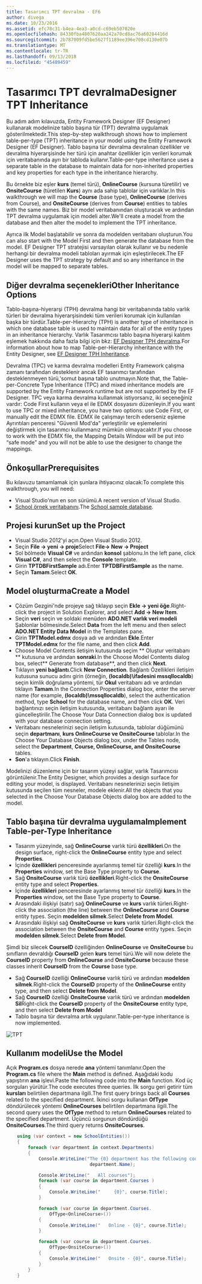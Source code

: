 ```yaml
---
title: Tasarımcı TPT devralma - EF6
author: divega
ms.date: 10/23/2016
ms.assetid: efc78c31-b4ea-4ea3-a0cd-c69eb507020e
ms.openlocfilehash: 84330fba4807620aa242a70cd8ac76a60284416d
ms.sourcegitcommit: 2b787009fd5be5627f1189ee396e708cd130e07b
ms.translationtype: MT
ms.contentlocale: tr-TR
ms.lasthandoff: 09/13/2018
ms.locfileid: "45489459"
---
```

# <a name="designer-tpt-inheritance"></a><span data-ttu-id="09f64-102">Tasarımcı TPT devralma</span><span class="sxs-lookup"><span data-stu-id="09f64-102">Designer TPT Inheritance</span></span>
<span data-ttu-id="09f64-103">Bu adım adım kılavuzda, Entity Framework Designer (EF Designer) kullanarak modelinize tablo başına tür (TPT) devralma uygulamak gösterilmektedir.</span><span class="sxs-lookup"><span data-stu-id="09f64-103">This step-by-step walkthrough shows how to implement table-per-type (TPT) inheritance in your model using the Entity Framework Designer (EF Designer).</span></span> <span data-ttu-id="09f64-104">Tablo başına tür devralma devralınan özellikler ve devralma hiyerarşisinde her türü için anahtar özellikler için verileri korumak için veritabanında ayrı bir tabloda kullanır.</span><span class="sxs-lookup"><span data-stu-id="09f64-104">Table-per-type inheritance uses a separate table in the database to maintain data for non-inherited properties and key properties for each type in the inheritance hierarchy.</span></span>

<span data-ttu-id="09f64-105">Bu örnekte biz eşler **kurs** (temel türü), **OnlineCourse** (kursuna türetilir) ve **OnsiteCourse** (türetilen **Kurs**) aynı ada sahip tablolar için varlıklar.</span><span class="sxs-lookup"><span data-stu-id="09f64-105">In this walkthrough we will map the **Course** (base type), **OnlineCourse** (derives from Course), and **OnsiteCourse** (derives from **Course**) entities to tables with the same names.</span></span> <span data-ttu-id="09f64-106">Biz bir model veritabanından oluşturacak ve ardından TPT devralma uygulamak için modeli alter.</span><span class="sxs-lookup"><span data-stu-id="09f64-106">We'll create a model from the database and then alter the model to implement the TPT inheritance.</span></span>

<span data-ttu-id="09f64-107">Ayrıca ilk Model başlatabilir ve sonra da modelden veritabanı oluşturun.</span><span class="sxs-lookup"><span data-stu-id="09f64-107">You can also start with the Model First and then generate the database from the model.</span></span> <span data-ttu-id="09f64-108">EF Designer TPT stratejisi varsayılan olarak kullanır ve bu nedenle herhangi bir devralma modeli tabloları ayırmak için eşleştirilecek.</span><span class="sxs-lookup"><span data-stu-id="09f64-108">The EF Designer uses the TPT strategy by default and so any inheritance in the model will be mapped to separate tables.</span></span>

## <a name="other-inheritance-options"></a><span data-ttu-id="09f64-109">Diğer devralma seçenekleri</span><span class="sxs-lookup"><span data-stu-id="09f64-109">Other Inheritance Options</span></span>

<span data-ttu-id="09f64-110">Tablo-başına-hiyerarşi (TPH) devralma hangi bir veritabanında tablo varlık türleri bir devralma hiyerarşisindeki tüm verileri korumak için kullanılan başka bir türdür.</span><span class="sxs-lookup"><span data-stu-id="09f64-110">Table-per-Hierarchy (TPH) is another type of inheritance in which one database table is used to maintain data for all of the entity types in an inheritance hierarchy.</span></span>  <span data-ttu-id="09f64-111">Varlık Tasarımcısı tablo başına hiyerarşi kalıtım eşlemek hakkında daha fazla bilgi için bkz: [EF Designer TPH devralma](~/ef6/modeling/designer/inheritance/tph.md).</span><span class="sxs-lookup"><span data-stu-id="09f64-111">For information about how to map Table-per-Hierarchy inheritance with the Entity Designer, see [EF Designer TPH Inheritance](~/ef6/modeling/designer/inheritance/tph.md).</span></span> 

<span data-ttu-id="09f64-112">Devralma (TPC) ve karma devralma modelleri Entity Framework çalışma zamanı tarafından desteklenir ancak EF tasarımcı tarafından desteklenmeyen türü,'somut başına tablo unutmayın.</span><span class="sxs-lookup"><span data-stu-id="09f64-112">Note that, the Table-per-Concrete Type Inheritance (TPC) and mixed inheritance models are supported by the Entity Framework runtime but are not supported by the EF Designer.</span></span> <span data-ttu-id="09f64-113">TPC veya karma devralma kullanmak istiyorsanız, iki seçeneğiniz vardır: Code First kullanın veya el ile EDMX dosyasını düzenleyin.</span><span class="sxs-lookup"><span data-stu-id="09f64-113">If you want to use TPC or mixed inheritance, you have two options: use Code First, or manually edit the EDMX file.</span></span> <span data-ttu-id="09f64-114">EDMX ile çalışmayı tercih ederseniz eşleme Ayrıntıları penceresi "Güvenli Mod'da" yerleştirilir ve eşlemelerini değiştirmek için tasarımcı kullanmanız mümkün olmayacaktır.</span><span class="sxs-lookup"><span data-stu-id="09f64-114">If you choose to work with the EDMX file, the Mapping Details Window will be put into “safe mode” and you will not be able to use the designer to change the mappings.</span></span>

## <a name="prerequisites"></a><span data-ttu-id="09f64-115">Önkoşullar</span><span class="sxs-lookup"><span data-stu-id="09f64-115">Prerequisites</span></span>

<span data-ttu-id="09f64-116">Bu kılavuzu tamamlamak için şunlara ihtiyacınız olacak:</span><span class="sxs-lookup"><span data-stu-id="09f64-116">To complete this walkthrough, you will need:</span></span>

- <span data-ttu-id="09f64-117">Visual Studio'nun en son sürümü.</span><span class="sxs-lookup"><span data-stu-id="09f64-117">A recent version of Visual Studio.</span></span>
- <span data-ttu-id="09f64-118">[School örnek veritabanını](~/ef6/resources/school-database.md).</span><span class="sxs-lookup"><span data-stu-id="09f64-118">The [School sample database](~/ef6/resources/school-database.md).</span></span>

## <a name="set-up-the-project"></a><span data-ttu-id="09f64-119">Projesi kurun</span><span class="sxs-lookup"><span data-stu-id="09f64-119">Set up the Project</span></span>

-   <span data-ttu-id="09f64-120">Visual Studio 2012'yi açın.</span><span class="sxs-lookup"><span data-stu-id="09f64-120">Open Visual Studio 2012.</span></span>
-   <span data-ttu-id="09f64-121">Seçin **File -&gt; yeni -&gt; proje**</span><span class="sxs-lookup"><span data-stu-id="09f64-121">Select **File-&gt; New -&gt; Project**</span></span>
-   <span data-ttu-id="09f64-122">Sol bölmede **Visual C\#** ve ardından **konsol** şablonu.</span><span class="sxs-lookup"><span data-stu-id="09f64-122">In the left pane, click **Visual C\#**, and then select the **Console** template.</span></span>
-   <span data-ttu-id="09f64-123">Girin **TPTDBFirstSample** adı.</span><span class="sxs-lookup"><span data-stu-id="09f64-123">Enter **TPTDBFirstSample** as the name.</span></span>
-   <span data-ttu-id="09f64-124">Seçin **Tamam**.</span><span class="sxs-lookup"><span data-stu-id="09f64-124">Select **OK**.</span></span>

## <a name="create-a-model"></a><span data-ttu-id="09f64-125">Model oluşturma</span><span class="sxs-lookup"><span data-stu-id="09f64-125">Create a Model</span></span>

-   <span data-ttu-id="09f64-126">Çözüm Gezgini'nde projeye sağ tıklayıp seçin **Ekle -&gt; yeni öğe**.</span><span class="sxs-lookup"><span data-stu-id="09f64-126">Right-click the project in Solution Explorer, and select **Add -&gt; New Item**.</span></span>
-   <span data-ttu-id="09f64-127">Seçin **veri** seçin ve soldaki menüden **ADO.NET varlık veri modeli** Şablonlar bölmesinde.</span><span class="sxs-lookup"><span data-stu-id="09f64-127">Select **Data** from the left menu and then select **ADO.NET Entity Data Model** in the Templates pane.</span></span>
-   <span data-ttu-id="09f64-128">Girin **TPTModel.edmx** dosya adı ve ardından **Ekle**.</span><span class="sxs-lookup"><span data-stu-id="09f64-128">Enter **TPTModel.edmx** for the file name, and then click **Add**.</span></span>
-   <span data-ttu-id="09f64-129">Choose Model Contents iletişim kutusunda seçim \*\* Oluştur veritabanı \*\* kutusuna ve ardından **sonraki**.</span><span class="sxs-lookup"><span data-stu-id="09f64-129">In the Choose Model Contents dialog box, select\*\* Generate from database\*\*, and then click **Next**.</span></span>
-   <span data-ttu-id="09f64-130">Tıklayın **yeni bağlantı**.</span><span class="sxs-lookup"><span data-stu-id="09f64-130">Click **New Connection**.</span></span>
    <span data-ttu-id="09f64-131">Bağlantı Özellikleri iletişim kutusuna sunucu adını girin (örneğin, **(localdb)\\ifadesini mssqllocaldb**) seçin kimlik doğrulama yöntemi, tür **Okul** veritabanı adı ve ardından tıklayın **Tamam**.</span><span class="sxs-lookup"><span data-stu-id="09f64-131">In the Connection Properties dialog box, enter the server name (for example, **(localdb)\\mssqllocaldb**), select the authentication method, type **School** for the database name, and then click **OK**.</span></span>
    <span data-ttu-id="09f64-132">Veri bağlantınızı seçin iletişim kutusunda, veritabanı bağlantı ayarı ile güncelleştirilir.</span><span class="sxs-lookup"><span data-stu-id="09f64-132">The Choose Your Data Connection dialog box is updated with your database connection setting.</span></span>
-   <span data-ttu-id="09f64-133">Veritabanı nesnelerinizi seçin iletişim kutusunda, tablolar düğümünü seçin **departmanı**, **kurs OnlineCourse ve OnsiteCourse** tablolar.</span><span class="sxs-lookup"><span data-stu-id="09f64-133">In the Choose Your Database Objects dialog box, under the Tables node, select the **Department**, **Course, OnlineCourse, and OnsiteCourse** tables.</span></span>
-   <span data-ttu-id="09f64-134">**Son**'a tıklayın.</span><span class="sxs-lookup"><span data-stu-id="09f64-134">Click **Finish**.</span></span>

<span data-ttu-id="09f64-135">Modelinizi düzenleme için bir tasarım yüzeyi sağlar, varlık Tasarımcısı görüntülenir.</span><span class="sxs-lookup"><span data-stu-id="09f64-135">The Entity Designer, which provides a design surface for editing your model, is displayed.</span></span> <span data-ttu-id="09f64-136">Veritabanı nesnelerinizi seçin iletişim kutusunda seçilen tüm nesneler, modele eklenir.</span><span class="sxs-lookup"><span data-stu-id="09f64-136">All the objects that you selected in the Choose Your Database Objects dialog box are added to the model.</span></span>

## <a name="implement-table-per-type-inheritance"></a><span data-ttu-id="09f64-137">Tablo başına tür devralma uygulama</span><span class="sxs-lookup"><span data-stu-id="09f64-137">Implement Table-per-Type Inheritance</span></span>

-   <span data-ttu-id="09f64-138">Tasarım yüzeyinde, sağ **OnlineCourse** varlık türü **özellikleri**.</span><span class="sxs-lookup"><span data-stu-id="09f64-138">On the design surface, right-click the **OnlineCourse** entity type and select **Properties**.</span></span>
-   <span data-ttu-id="09f64-139">İçinde **özellikleri** penceresinde ayarlanmış temel tür özelliği **kurs**.</span><span class="sxs-lookup"><span data-stu-id="09f64-139">In the **Properties** window, set the Base Type property to **Course**.</span></span>
-   <span data-ttu-id="09f64-140">Sağ **OnsiteCourse** varlık türü **özellikleri**.</span><span class="sxs-lookup"><span data-stu-id="09f64-140">Right-click the **OnsiteCourse** entity type and select **Properties**.</span></span>
-   <span data-ttu-id="09f64-141">İçinde **özellikleri** penceresinde ayarlanmış temel tür özelliği **kurs**.</span><span class="sxs-lookup"><span data-stu-id="09f64-141">In the **Properties** window, set the Base Type property to **Course**.</span></span>
-   <span data-ttu-id="09f64-142">Arasındaki ilişkiyi (satır) sağ **OnlineCourse** ve **kurs** varlık türleri.</span><span class="sxs-lookup"><span data-stu-id="09f64-142">Right-click the association (the line) between the **OnlineCourse** and **Course** entity types.</span></span>
    <span data-ttu-id="09f64-143">Seçin **modelden silmek**.</span><span class="sxs-lookup"><span data-stu-id="09f64-143">Select **Delete from Model**.</span></span>
-   <span data-ttu-id="09f64-144">Arasındaki ilişkiyi sağ **OnsiteCourse** ve **kurs** varlık türleri.</span><span class="sxs-lookup"><span data-stu-id="09f64-144">Right-click the association between the **OnsiteCourse** and **Course** entity types.</span></span>
    <span data-ttu-id="09f64-145">Seçin **modelden silmek**.</span><span class="sxs-lookup"><span data-stu-id="09f64-145">Select **Delete from Model**.</span></span>

<span data-ttu-id="09f64-146">Şimdi biz silecek **CourseID** özelliğinden **OnlineCourse** ve **OnsiteCourse** bu sınıfların devraldığı **CourseID** gelen **kurs** temel türü.</span><span class="sxs-lookup"><span data-stu-id="09f64-146">We will now delete the **CourseID** property from **OnlineCourse** and **OnsiteCourse** because these classes inherit **CourseID** from the **Course** base type.</span></span>

-   <span data-ttu-id="09f64-147">Sağ **CourseID** özelliği **OnlineCourse** varlık türü ve ardından **modelden silmek**.</span><span class="sxs-lookup"><span data-stu-id="09f64-147">Right-click the **CourseID** property of the **OnlineCourse** entity type, and then select **Delete from Model**.</span></span>
-   <span data-ttu-id="09f64-148">Sağ **CourseID** özelliği **OnsiteCourse** varlık türü ve ardından **modelden Sil**</span><span class="sxs-lookup"><span data-stu-id="09f64-148">Right-click the **CourseID** property of the **OnsiteCourse** entity type, and then select **Delete from Model**</span></span>
-   <span data-ttu-id="09f64-149">Tablo başına tür devralma artık uygulanır.</span><span class="sxs-lookup"><span data-stu-id="09f64-149">Table-per-type inheritance is now implemented.</span></span>

![TPT](~/ef6/media/tpt.png)

## <a name="use-the-model"></a><span data-ttu-id="09f64-151">Kullanım modeli</span><span class="sxs-lookup"><span data-stu-id="09f64-151">Use the Model</span></span>

<span data-ttu-id="09f64-152">Açık **Program.cs** dosya nerede **ana** yöntemi tanımlanır.</span><span class="sxs-lookup"><span data-stu-id="09f64-152">Open the **Program.cs** file where the **Main** method is defined.</span></span> <span data-ttu-id="09f64-153">Aşağıdaki kodu yapıştırın **ana** işlevi.</span><span class="sxs-lookup"><span data-stu-id="09f64-153">Paste the following code into the **Main** function.</span></span> <span data-ttu-id="09f64-154">Kod üç sorguları yürütür.</span><span class="sxs-lookup"><span data-stu-id="09f64-154">The code executes three queries.</span></span> <span data-ttu-id="09f64-155">İlk sorgu geri getirir tüm **kursları** belirtilen departmana ilgili.</span><span class="sxs-lookup"><span data-stu-id="09f64-155">The first query brings back all **Courses** related to the specified department.</span></span> <span data-ttu-id="09f64-156">İkinci sorgu kullanan **OfType** döndürülecek yöntemi **OnlineCourses** belirtilen departmana ilgili.</span><span class="sxs-lookup"><span data-stu-id="09f64-156">The second query uses the **OfType** method to return **OnlineCourses** related to the specified department.</span></span> <span data-ttu-id="09f64-157">Üçüncü sorgunun döndürdüğü **OnsiteCourses**.</span><span class="sxs-lookup"><span data-stu-id="09f64-157">The third query returns **OnsiteCourses**.</span></span>

``` csharp
    using (var context = new SchoolEntities())
    {
        foreach (var department in context.Departments)
        {
            Console.WriteLine("The {0} department has the following courses:",
                               department.Name);

            Console.WriteLine("   All courses");
            foreach (var course in department.Courses )
            {
                Console.WriteLine("     {0}", course.Title);
            }

            foreach (var course in department.Courses.
                OfType<OnlineCourse>())
            {
                Console.WriteLine("   Online - {0}", course.Title);
            }

            foreach (var course in department.Courses.
                OfType<OnsiteCourse>())
            {
                Console.WriteLine("   Onsite - {0}", course.Title);
            }
        }
    }
```
